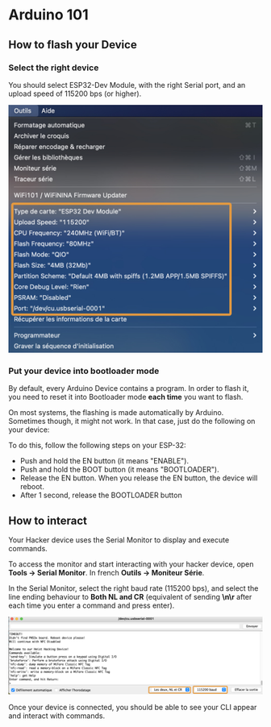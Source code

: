 # Arduino 101

## How to flash your Device

### Select the right device

You should select ESP32-Dev Module, with the right Serial port, and an upload speed of 115200 bps (or higher).

![Arduino Device Settings](imgs/module-settings.jpg)

### Put your device into bootloader mode

By default, every Arduino Device contains a program. In order to flash it, you need to reset it into Bootloader mode **each time** you want to flash.

On most systems, the flashing is made automatically by Arduino. Sometimes though, it might not work.
In that case, just do the following on your device:

To do this, follow the following steps on your ESP-32:
* Push and hold the EN button (it means "ENABLE").
* Push and hold the BOOT button (it means "BOOTLOADER").
* Release the EN button. When you release the EN button, the device will reboot.
* After 1 second, release the BOOTLOADER button

## How to interact
Your Hacker device uses the Serial Monitor to display and execute commands.

To access the monitor and start interacting with your hacker device, open **Tools -> Serial Monitor**.
In french **Outils -> Moniteur Série**.

In the Serial Monitor, select the right baud rate (115200 bps), and select the line ending behaviour to **Both NL and CR** (equivalent of sending **\n\r** after each time you enter a command and press enter).

![Arduino Serial Monitor](imgs/cli.jpg)

Once your device is connected, you should be able to see your CLI appear and interact with commands.

